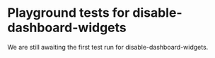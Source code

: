 # Playground tests for disable-dashboard-widgets
We are still awaiting the first test run for disable-dashboard-widgets.
